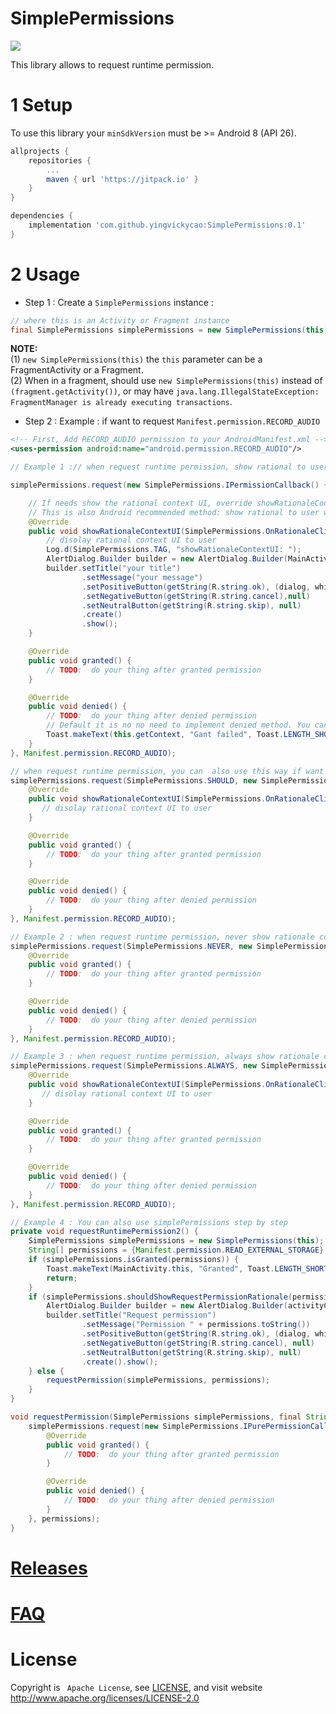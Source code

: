 # SimplePermissions

[![](https://jitpack.io/v/YingVickyCao/SimplePermissions.svg)](https://jitpack.io/#YingVickyCao/SimplePermissions)

This library allows to request runtime permission.

# 1 Setup

To use this library your `minSdkVersion` must be >= Android 8 (API 26).

```gradle
allprojects {
    repositories {
        ...
        maven { url 'https://jitpack.io' }
    }
}

dependencies {
    implementation 'com.github.yingvickycao:SimplePermissions:0.1'
}
```

# 2 Usage

- Step 1 : Create a `SimplePermissions` instance :

```java
// where this is an Activity or Fragment instance
final SimplePermissions simplePermissions = new SimplePermissions(this);
```

**NOTE:**  
(1) `new SimplePermissions(this)` the `this` parameter can be a FragmentActivity or a Fragment.  
(2) When in a fragment, should use `new SimplePermissions(this)` instead of `(fragment.getActivity())`, or may have `java.lang.IllegalStateException: FragmentManager is already executing transactions`.

- Step 2 : Example : if want to request `Manifest.permission.RECORD_AUDIO`

```xml
<!-- First, Add RECORD_AUDIO permission to your AndroidManifest.xml -->
<uses-permission android:name="android.permission.RECORD_AUDIO"/>
```

```java
// Example 1 :// when request runtime permission, show rational to user when should

simplePermissions.request(new SimplePermissions.IPermissionCallback() {

    // If needs show the rational context UI, override showRationaleContextUI to show your custom rational to user.
    // This is also Android recommended method: show rational to user when should.
    @Override
    public void showRationaleContextUI(SimplePermissions.OnRationaleClickListener rationaleOnClickListener) {
        // disolay rational context UI to user
        Log.d(SimplePermissions.TAG, "showRationaleContextUI: ");
        AlertDialog.Builder builder = new AlertDialog.Builder(MainActivity.this);
        builder.setTitle("your title")
                .setMessage("your message")
                .setPositiveButton(getString(R.string.ok), (dialog, which) -> ationaleOnClickListener.onClick())
                .setNegativeButton(getString(R.string.cancel),null)
                .setNeutralButton(getString(R.string.skip), null)
                .create()
                .show();
    }

    @Override
    public void granted() {
        // TODO:  do your thing after granted permission
    }

    @Override
    public void denied() {
        // TODO:  do your thing after denied permission
        // Default it is no no need to implement denied method. You can also do something, such as shows a toast to notify user.
        Toast.makeText(this.getContext, "Gant failed", Toast.LENGTH_SHORT).show();
    }
}, Manifest.permission.RECORD_AUDIO);
```

```java
// when request runtime permission, you can  also use this way if want to show rational to user when should.
simplePermissions.request(SimplePermissions.SHOULD, new SimplePermissions.IPermissionCallback() {
    @Override
    public void showRationaleContextUI(SimplePermissions.OnRationaleClickListener rationaleOnClickListener) {
       // disolay rational context UI to user
    }

    @Override
    public void granted() {
        // TODO:  do your thing after granted permission
    }

    @Override
    public void denied() {
        // TODO:  do your thing after denied permission
    }
}, Manifest.permission.RECORD_AUDIO);
```

```java
// Example 2 : when request runtime permission, never show rationale context UI to user
simplePermissions.request(SimplePermissions.NEVER, new SimplePermissions.IPermissionCallback() {
    @Override
    public void granted() {
        // TODO:  do your thing after granted permission
    }

    @Override
    public void denied() {
        // TODO:  do your thing after denied permission
    }
}, Manifest.permission.RECORD_AUDIO);

```

```java
// Example 3 : when request runtime permission, always show rationale context UI to user
simplePermissions.request(SimplePermissions.ALWAYS, new SimplePermissions.IPermissionCallback() {
    @Override
    public void showRationaleContextUI(SimplePermissions.OnRationaleClickListener rationaleOnClickListener) {
       // disolay rational context UI to user
    }

    @Override
    public void granted() {
        // TODO:  do your thing after granted permission
    }

    @Override
    public void denied() {
        // TODO:  do your thing after denied permission
    }
}, Manifest.permission.RECORD_AUDIO);
```

```java
// Example 4 : You can also use simplePermissions step by step
private void requestRuntimePermission2() {
    SimplePermissions simplePermissions = new SimplePermissions(this);
    String[] permissions = {Manifest.permission.READ_EXTERNAL_STORAGE};
    if (simplePermissions.isGranted(permissions)) {
        Toast.makeText(MainActivity.this, "Granted", Toast.LENGTH_SHORT).show();
        return;
    }
    if (simplePermissions.shouldShowRequestPermissionRationale(permissions)) {
        AlertDialog.Builder builder = new AlertDialog.Builder(activityContext);
        builder.setTitle("Request permission")
                .setMessage("Permission " + permissions.toString())
                .setPositiveButton(getString(R.string.ok), (dialog, which) -> requestPermission(simplePermissions, permissions))
                .setNegativeButton(getString(R.string.cancel), null)
                .setNeutralButton(getString(R.string.skip), null)
                .create().show();
    } else {
        requestPermission(simplePermissions, permissions);
    }
}

void requestPermission(SimplePermissions simplePermissions, final String... permissions) {
    simplePermissions.request(new SimplePermissions.IPurePermissionCallback() {
        @Override
        public void granted() {
            // TODO:  do your thing after granted permission
        }

        @Override
        public void denied() {
            // TODO:  do your thing after denied permission
        }
    }, permissions);
}
```

# [Releases](./doc/Releases.md)

# [FAQ](./doc/FAQ.md)

# License

Copyright is ` Apache License`, see [LICENSE](./LICENSE),
and visit website http://www.apache.org/licenses/LICENSE-2.0
